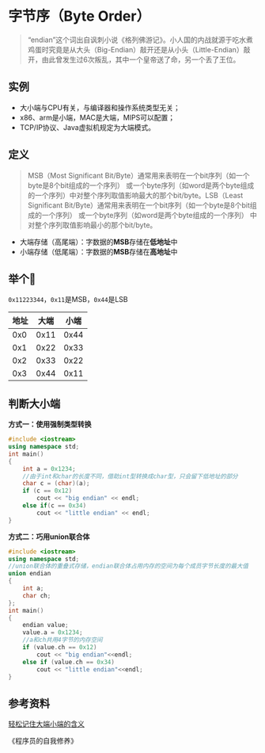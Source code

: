 # 字节序（Byte Order）

> “endian”这个词出自讽刺小说《格列佛游记》。小人国的内战就源于吃水煮鸡蛋时究竟是从大头（Big-Endian）敲开还是从小头（Little-Endian）敲开，由此曾发生过6次叛乱，其中一个皇帝送了命，另一个丢了王位。  

## 实例

- 大小端与CPU有关，与编译器和操作系统类型无关；
- x86、arm是小端，MAC是大端，MIPS可以配置；
- TCP/IP协议、Java虚拟机规定为大端模式。

## 定义

> MSB（Most Significant Bit/Byte）通常用来表明在一个bit序列（如一个byte是8个bit组成的一个序列） 或一个byte序列（如word是两个byte组成的一个序列）中对整个序列取值影响最大的那个bit/byte。LSB（Least Significant Bit/Byte）通常用来表明在一个bit序列（如一个byte是8个bit组成的一个序列） 或一个byte序列（如word是两个byte组成的一个序列） 中对整个序列取值影响最小的那个bit/byte。
>

- 大端存储（高尾端）：字数据的**MSB**存储在**低地址**中
- 小端存储（低尾端）：字数据的**MSB**存储在**高地址**中

## 举个🌰

`0x11223344`，`0x11`是MSB，`0x44`是LSB

| 地址 | 大端 | 小端 |
| ---- | ---- | ---- |
| 0x0  | 0x11 | 0x44 |
| 0x1  | 0x22 | 0x33 |
| 0x2  | 0x33 | 0x22 |
| 0x3  | 0x44 | 0x11 |

## 判断大小端

**方式一：使用强制类型转换**

```cpp
#include <iostream>
using namespace std;
int main()
{
    int a = 0x1234;
    //由于int和char的长度不同，借助int型转换成char型，只会留下低地址的部分
    char c = (char)(a);
    if (c == 0x12)
        cout << "big endian" << endl;
    else if(c == 0x34)
        cout << "little endian" << endl;
}
```

**方式二：巧用union联合体**

```cpp
#include <iostream>
using namespace std;
//union联合体的重叠式存储，endian联合体占用内存的空间为每个成员字节长度的最大值
union endian
{
    int a;
    char ch;
};
int main()
{
    endian value;
    value.a = 0x1234;
    //a和ch共用4字节的内存空间
    if (value.ch == 0x12)
        cout << "big endian"<<endl;
    else if (value.ch == 0x34)
        cout << "little endian"<<endl;
}
```

## 参考资料

[轻松记住大端小端的含义](https://www.cnblogs.com/wuyuegb2312/archive/2013/06/08/3126510.html)

《程序员的自我修养》